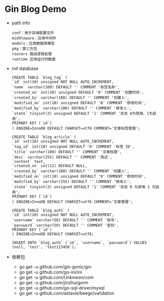 # Gin Blog Demo

- path info

  ```
  conf：用于存储配置文件
  middleware：应用中间件
  models：应用数据库模型
  pkg：第三方包
  routers 路由逻辑处理
  runtime 应用运行时数据
  ```

- init database

  ```
  CREATE TABLE `blog_tag` (
  `id` int(10) unsigned NOT NULL AUTO_INCREMENT,
  `name` varchar(100) DEFAULT '' COMMENT '标签名称',
  `created_on` int(10) unsigned DEFAULT '0' COMMENT '创建时间',
  `created_by` varchar(100) DEFAULT '' COMMENT '创建人',
  `modified_on` int(10) unsigned DEFAULT '0' COMMENT '修改时间',
  `modified_by` varchar(100) DEFAULT '' COMMENT '修改人',
  `state` tinyint(3) unsigned DEFAULT '1' COMMENT '状态 0为禁用、1为启用',
  PRIMARY KEY (`id`)
  ) ENGINE=InnoDB DEFAULT CHARSET=utf8 COMMENT='文章标签管理';

  CREATE TABLE `blog_article` (
  `id` int(10) unsigned NOT NULL AUTO_INCREMENT,
  `tag_id` int(10) unsigned DEFAULT '0' COMMENT '标签 ID',
  `title` varchar(100) DEFAULT '' COMMENT '文章标题',
  `desc` varchar(255) DEFAULT '' COMMENT '简述',
  `content` text,
  `created_on` int(11) DEFAULT NULL,
  `created_by` varchar(100) DEFAULT '' COMMENT '创建人',
  `modified_on` int(10) unsigned DEFAULT '0' COMMENT '修改时间',
  `modified_by` varchar(255) DEFAULT '' COMMENT '修改人',
  `state` tinyint(3) unsigned DEFAULT '1' COMMENT '状态 0 为禁用 1 为启用',
  PRIMARY KEY (`id`)
  ) ENGINE=InnoDB DEFAULT CHARSET=utf8 COMMENT='文章管理';

  CREATE TABLE `blog_auth` (
  `id` int(10) unsigned NOT NULL AUTO_INCREMENT,
  `username` varchar(50) DEFAULT '' COMMENT '账号',
  `password` varchar(50) DEFAULT '' COMMENT '密码',
  PRIMARY KEY (`id`)
  ) ENGINE=InnoDB DEFAULT CHARSET=utf8;

  INSERT INTO `blog_auth` (`id`, `username`, `password`) VALUES (null, 'test', 'test123456');

  ```

- 依赖包

  - go get -u github.com/gin-gonic/gin
  - go get -u github.com/go-ini/ini
  - go get -u github.com/Unknwon/com
  - go get -u github.com/jinzhu/gorm
  - go get -u github.com/go-sql-driver/mysql
  - go get -u github.com/astaxie/beego/validation
